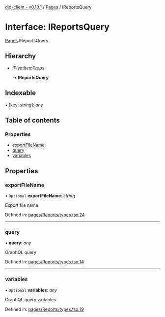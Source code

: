 [did-client - v0.10.1](../README.md) / [Pages](../modules/pages.md) / IReportsQuery

# Interface: IReportsQuery

[Pages](../modules/pages.md).IReportsQuery

## Hierarchy

* *IPivotItemProps*

  ↳ **IReportsQuery**

## Indexable

▪ [key: *string*]: *any*

## Table of contents

### Properties

- [exportFileName](pages.ireportsquery.md#exportfilename)
- [query](pages.ireportsquery.md#query)
- [variables](pages.ireportsquery.md#variables)

## Properties

### exportFileName

• `Optional` **exportFileName**: *string*

Export file name

Defined in: [pages/Reports/types.tsx:24](https://github.com/Puzzlepart/did/blob/dev/client/pages/Reports/types.tsx#L24)

___

### query

• **query**: *any*

GraphQL query

Defined in: [pages/Reports/types.tsx:14](https://github.com/Puzzlepart/did/blob/dev/client/pages/Reports/types.tsx#L14)

___

### variables

• `Optional` **variables**: *any*

GraphQL query variables

Defined in: [pages/Reports/types.tsx:19](https://github.com/Puzzlepart/did/blob/dev/client/pages/Reports/types.tsx#L19)
